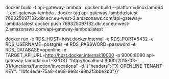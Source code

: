 
docker build -t api-gateway-lambda .
docker build --platform=linux/amd64 -t api-gateway-lambda .
docker tag api-gateway-lambda:latest 769325097132.dkr.ecr.eu-west-2.amazonaws.com/api-gateway-lambda:latest
docker push 769325097132.dkr.ecr.eu-west-2.amazonaws.com/api-gateway-lambda:latest

docker run -e RDS_HOST=host.docker.internal -e RDS_PORT=5432 -e RDS_USERNAME=postgres -e RDS_PASSWORD=password -e RDS_DATABASE=openline -e TARGET_API_URL=http://host.docker.internal:10000 -p 9000:8080 api-gateway-lambda
curl -XPOST "http://localhost:9000/2015-03-31/functions/function/invocations" -d '{"headers":{"X-OPENLINE-TENANT-KEY": "10fc4ede-75a8-4e68-9e8c-98b2f3bbe2b3"}}'